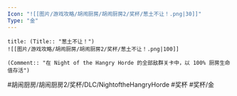 ```yaml
---
Icon: "![[图片/游戏攻略/胡闹厨房/胡闹厨房2/奖杯/葱土不让！.png|30]]"
Type: "金"
---
```

```ad-common-gold-trophy
title: (Title:: "葱土不让！")
![[图片/游戏攻略/胡闹厨房/胡闹厨房2/奖杯/葱土不让！.png|100]]

(Comment:: "在 Night of the Hangry Horde 的全部敌群关卡中，以 100% 厨房生命值存活")
```

#胡闹厨房/胡闹厨房2/奖杯/DLC/NightoftheHangryHorde #奖杯 #奖杯/金
